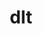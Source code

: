 ---
git: https://github.com/dlt-hub/dlt
logohandle: dlthub
sort: dlthub
title: dlt
website: https://dlthub.com/
---
